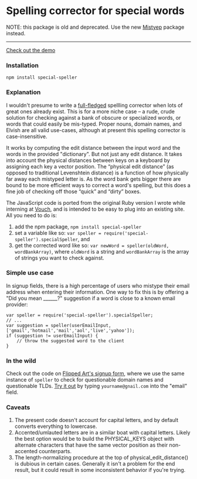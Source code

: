 # Spelling corrector for special words

NOTE: this package is old and deprecated. Use the new [Mistyep](https://www.npmjs.com/package/mistyep) package instead.

---

[Check out the demo](http://petestreet.github.io/physical-keys-autocorrector/)

### Installation

`npm install special-speller`

### Explanation

I wouldn't presume to write a [full-fledged](http://norvig.com/spell-correct.html) spellling corrector when lots of great ones already exist.  This is for a more niche case &ndash; a rude, crude solution for checking against a bank of obscure or specialized words, or words that could easily be mis-typed.  Proper nouns, domain names, and Elvish are all valid use-cases, although at present this spelling corrector is case-insensitive.

It works by computing the edit distance between the input word and the words in the provided "dictionary".  But not just any edit distance. It takes into account the physical distances between keys on a keyboard by assigning each key a vector position.  The “physical edit distance” (as opposed to traditional Levenshtein distance) is a function of how physically far away each mistyped letter is.  As the word bank gets bigger there are bound to be more efficient ways to correct a word's spelling, but this does a fine job of checking off those “quick” and “dirty” boxes.

The JavaScript code is ported from the original Ruby version I wrote while interning at [Vouch](http://vouch.com), and is intended to be easy to plug into an existing site.  All you need to do is:

1. add the npm package, `npm install special-speller`
2. set a variable like so: `var speller = require('special-speller').specialSpeller`, and
3. get the corrected word like so: `var newWord = speller(oldWord, wordBankArray)`, where `oldWord` is a string and `wordBankArray` is the array of strings you want to check against. 
         
### Simple use case

In signup fields, there is a high percentage of users who mistype their email address when entering their information.  One way to fix this is by offering a "Did you mean ______?" suggestion if a word is close to a known email provider:

```
var speller = require('special-speller').specialSpeller;
// ...
var suggestion = speller(userEmailInput, ['gmail','hotmail','mail','aol','live','yahoo']);
if (suggestion != userEmailInput) {
    // throw the suggested word to the client
}
```

### In the wild

Check out the code on [Flipped Art's signup form](https://github.com/flippedart/flippedart_web/blob/master/imports/ui/accounts/accounts-templates.js), where we use the same instance of `speller` to check for questionable domain names and questionable TLDs.  [Try it out](https://www.flippedart.org/join) by typing `yourname@gnail.com` into the "email" field.
         
### Caveats

1. The present code doesn't account for capital letters, and by default converts everything to lowercase.
2. Accented/umlauted letters are in a similar boat with capital letters.  Likely the best option would be to build the PHYSICAL_KEYS object with alternate characters that have the same vector position as their non-accented counterparts.
3. The length-normalizing procedure at the top of physical_edit_distance() is dubious in certain cases.  Generally it isn't a problem for the end result, but it could result in some inconsistent behavior if you're trying.


